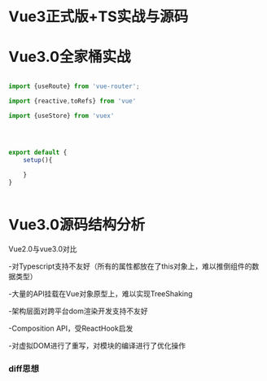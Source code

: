 # Vue3正式版+TS实战与源码



# Vue3.0全家桶实战


```js

import {useRoute} from 'vue-router';

import {reactive,toRefs} from 'vue'

import {useStore} from 'vuex'


 

export default {
    setup(){
         
    }
}



```




# Vue3.0源码结构分析


Vue2.0与vue3.0对比


-对Typescript支持不友好（所有的属性都放在了this对象上，难以推倒组件的数据类型）

-大量的API挂载在Vue对象原型上，难以实现TreeShaking

-架构层面对跨平台dom渲染开发支持不友好

-Composition API，受ReactHook启发

-对虚拟DOM进行了重写，对模块的编译进行了优化操作




### diff思想



